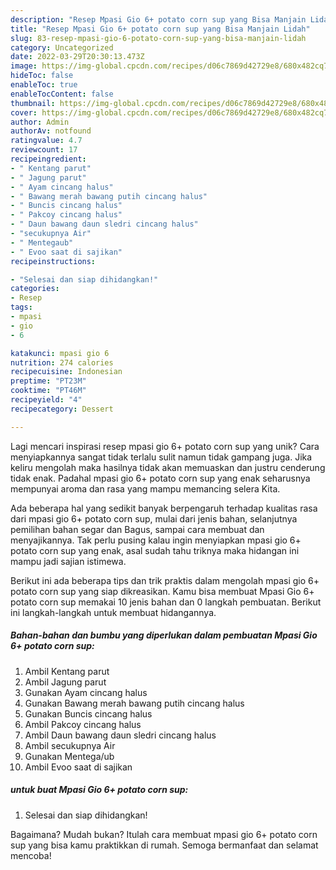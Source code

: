 ```yaml
---
description: "Resep Mpasi Gio 6+ potato corn sup yang Bisa Manjain Lidah"
title: "Resep Mpasi Gio 6+ potato corn sup yang Bisa Manjain Lidah"
slug: 83-resep-mpasi-gio-6-potato-corn-sup-yang-bisa-manjain-lidah
category: Uncategorized
date: 2022-03-29T20:30:13.473Z
image: https://img-global.cpcdn.com/recipes/d06c7869d42729e8/680x482cq70/mpasi-gio-6-potato-corn-sup-foto-resep-utama.jpg
hideToc: false
enableToc: true
enableTocContent: false
thumbnail: https://img-global.cpcdn.com/recipes/d06c7869d42729e8/680x482cq70/mpasi-gio-6-potato-corn-sup-foto-resep-utama.jpg
cover: https://img-global.cpcdn.com/recipes/d06c7869d42729e8/680x482cq70/mpasi-gio-6-potato-corn-sup-foto-resep-utama.jpg
author: Admin
authorAv: notfound
ratingvalue: 4.7
reviewcount: 17
recipeingredient:
- " Kentang parut"
- " Jagung parut"
- " Ayam cincang halus"
- " Bawang merah bawang putih cincang halus"
- " Buncis cincang halus"
- " Pakcoy cincang halus"
- " Daun bawang daun sledri cincang halus"
- "secukupnya Air"
- " Mentegaub"
- " Evoo saat di sajikan"
recipeinstructions:

- "Selesai dan siap dihidangkan!"
categories:
- Resep
tags:
- mpasi
- gio
- 6

katakunci: mpasi gio 6 
nutrition: 274 calories
recipecuisine: Indonesian
preptime: "PT23M"
cooktime: "PT46M"
recipeyield: "4"
recipecategory: Dessert

---
```





Lagi mencari inspirasi resep mpasi gio 6+ potato corn sup yang unik? Cara menyiapkannya sangat tidak terlalu sulit namun tidak gampang juga. Jika keliru mengolah maka hasilnya tidak akan memuaskan dan justru cenderung tidak enak. Padahal mpasi gio 6+ potato corn sup yang enak seharusnya mempunyai aroma dan rasa yang mampu memancing selera Kita.





Ada beberapa hal yang sedikit banyak berpengaruh terhadap kualitas rasa dari mpasi gio 6+ potato corn sup, mulai dari jenis bahan, selanjutnya pemilihan bahan segar dan Bagus, sampai cara membuat dan menyajikannya. Tak perlu pusing kalau ingin menyiapkan mpasi gio 6+ potato corn sup yang enak,      asal sudah tahu triknya maka hidangan ini mampu jadi sajian istimewa.





















Berikut ini ada beberapa tips dan trik praktis dalam mengolah mpasi gio 6+ potato corn sup yang siap dikreasikan. Kamu bisa membuat Mpasi Gio 6+ potato corn sup memakai 10 jenis bahan dan 0 langkah pembuatan. Berikut ini langkah-langkah untuk membuat hidangannya.

<!--inarticleads1-->

##### Bahan-bahan dan bumbu yang diperlukan dalam pembuatan Mpasi Gio 6+ potato corn sup:

1. Ambil  Kentang parut
1. Ambil  Jagung parut
1. Gunakan  Ayam cincang halus
1. Gunakan  Bawang merah bawang putih cincang halus
1. Gunakan  Buncis cincang halus
1. Ambil  Pakcoy cincang halus
1. Ambil  Daun bawang daun sledri cincang halus
1. Ambil secukupnya Air
1. Gunakan  Mentega/ub
1. Ambil  Evoo saat di sajikan




<!--inarticleads2-->

#####  untuk buat Mpasi Gio 6+ potato corn sup:


1. Selesai dan siap dihidangkan!



Bagaimana? Mudah bukan? Itulah cara membuat mpasi gio 6+ potato corn sup yang bisa kamu praktikkan di rumah. Semoga bermanfaat dan selamat mencoba!
